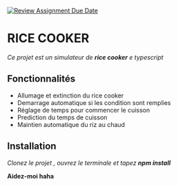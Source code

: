 [![Review Assignment Due Date](https://classroom.github.com/assets/deadline-readme-button-24ddc0f5d75046c5622901739e7c5dd533143b0c8e959d652212380cedb1ea36.svg)](https://classroom.github.com/a/PHq8Kfj_)


# RICE COOKER

*Ce projet est un simulateur de **rice cooker** e typescript*

## Fonctionnalités 
- Allumage et extinction du rice cooker
- Demarrage automatique si les condition sont remplies
- Réglage de temps pour commencer le cuisson
- Prediction du temps de cuisson
- Maintien automatique du riz au chaud

## Installation

*Clonez le projet , ouvrez le terminale et tapez **npm install***

**Aidez-moi haha**
